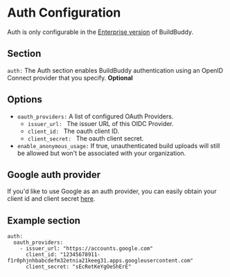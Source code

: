 <!--
{
  "name": "Auth",
  "category": "5f84be4816a46711e64ca065",
  "priority": 300
}
-->

# Auth Configuration

Auth is only configurable in the [Enterprise version](enterprise.md) of BuildBuddy.

## Section

`auth:` The Auth section enables BuildBuddy authentication using an OpenID Connect provider that you specify. **Optional**

## Options

- `oauth_providers:` A list of configured OAuth Providers.
  - `issuer_url: ` The issuer URL of this OIDC Provider.
  - `client_id: ` The oauth client ID.
  - `client_secret: ` The oauth client secret.
- `enable_anonymous_usage:` If true, unauthenticated build uploads will still be allowed but won't be associated with your organization.

## Google auth provider

If you'd like to use Google as an auth provider, you can easily obtain your client id and client secret [here](https://console.developers.google.com/apis/credentials).

## Example section

```
auth:
  oauth_providers:
    - issuer_url: "https://accounts.google.com"
      client_id: "12345678911-f1r0phjnhbabcdefm32etnia21keeg31.apps.googleusercontent.com"
      client_secret: "sEcRetKeYgOeShErE"
```
